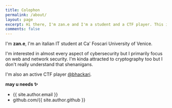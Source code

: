 ```yaml
---
title: Colophon
permalink: /about/
layout: page
excerpt: Hi there, I'm zan.e and I'm a student and a CTF player. This is my simple blog
comments: false
---
```


I'm **zan.e**, I'm an italian IT student at Ca' Foscari University of Venice.

I'm interested in almost every aspect of cybersecurity but I primarily focus on web and network security. I'm kinda attracted to cryptography too but I don't really understand that shenanigans.

I'm also an active CTF player <a href = "https://ctftime.org/team/194130">@bhackari</a>.

**may u needs ✨**

- {{ site.author.email }}
- github.com/{{ site.author.github }}
